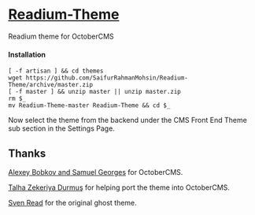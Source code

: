 # [Readium-Theme](https://github.com/SaifurRahmanMohsin/Readium-Theme) #
Readium theme for OctoberCMS

#### Installation ####
```
[ -f artisan ] && cd themes
wget https://github.com/SaifurRahmanMohsin/Readium-Theme/archive/master.zip
[ -f master ] && unzip master || unzip master.zip
rm $_
mv Readium-Theme-master Readium-Theme && cd $_

```
Now select the theme from the backend under the CMS Front End Theme sub section in the Settings Page.

## Thanks ##

[Alexey Bobkov and Samuel Georges](http://octobercms.com) for OctoberCMS.

[Talha Zekeriya Durmuş](http://talhadurmus.com) for helping port the theme into OctoberCMS.

[Sven Read](https://github.com/starburst1977/readium) for the original ghost theme.